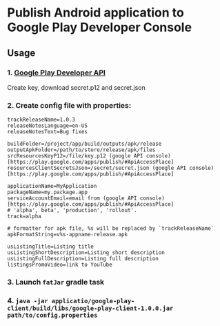 # Publish Android application to Google Play Developer Console

## Usage
### 1. [Google Play Developer API](https://developers.google.com/android-publisher/getting_started)
Create key, download secret.p12 and secret.json
### 2. Create config file with properties:
``` properties
trackReleaseName=1.0.3
releaseNotesLanguage=en-US
releaseNotesText=Bug fixes

buildFolder=/project/app/build/outputs/apk/release
outputApkFolder=/path/to/store/release/apk/files
srcResourcesKeyP12=/file/key.p12 (google API console)[https://play.google.com/apps/publish/#ApiAccessPlace]
resourcesClientSecretsJson=/secret/secret.json (google API console)[https://play.google.com/apps/publish/#ApiAccessPlace]

applicationName=MyApplication
packageName=my.package.app
serviceAccountEmail=email from (google API console)[https://play.google.com/apps/publish/#ApiAccessPlace]
# 'alpha', beta', 'production', 'rollout'.
track=alpha

# formatter for apk file, %s will be replaced by `trackReleaseName`
apkFormatString=v%s-appname-release.apk

usListingTitle=Listing title
usListingShortDescription=Listing short description
usListingFullDescription=Listing full description
listingsPromoVideo=link to YouTube
```
### 3. Launch `fatJar` gradle task
### 4. `java -jar applicatio/google-play-client/build/libs/google-play-client-1.0.0.jar path/to/config.properties`
